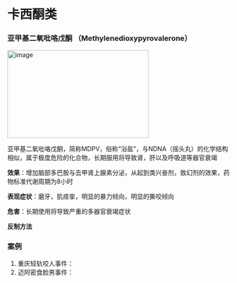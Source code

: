 # 卡西酮类

### 亚甲基二氧吡咯戊酮 （Methylenedioxypyrovalerone）
<img width="320" height="199" alt="image" src="https://github.com/user-attachments/assets/b663c0a7-7179-4300-8f44-77e0a24960ca" />

亚甲基二氧吡咯戊酮，简称MDPV，俗称“浴盐”，与NDNA（摇头丸）的化学结构相似，属于极度危险的化合物，长期服用将导致肾，肝以及呼吸道等器官衰竭

**效果**：增加脑部多巴胺与去甲肾上腺素分泌，从起到类兴奋剂，致幻剂的效果，药物标准代谢周期为8小时

**表现症状**：磨牙，肌痉挛，明显的暴力倾向，明显的撕咬倾向

**危害**：长期使用将导致严重的多器官衰竭症状

**反制方法**

### 案例
1. 重庆轻轨咬人事件：
2. 迈阿密食脸男事件：
